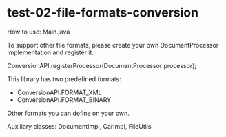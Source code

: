 # test-02-file-formats-conversion

How to use: Main.java 

To support other file formats, please create your own DocumentProcessor implementation
and register it.

ConversionAPI.registerProcessor(DocumentProcessor processor);

This library has two predefined formats: 
 
 * ConversionAPI.FORMAT_XML
 * ConversionAPI.FORMAT_BINARY

Other formats you can define on your own.

Auxiliary classes: DocumentImpl, CarImpl, FileUtils
